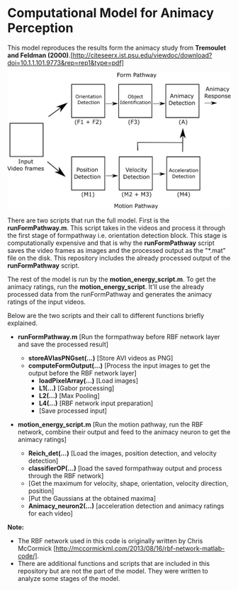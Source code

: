 # Computational Model for Animacy Perception

This model reproduces the results form the animacy study from __Tremoulet and Feldman (2000)__.[http://citeseerx.ist.psu.edu/viewdoc/download?doi=10.1.1.101.9773&rep=rep1&type=pdf] 

![The Model](/Thesis/The_model.png)

There are two scripts that run the full model. First is the __runFormPathway.m__. This script takes in the videos and process it through the first stage of formpathway i.e. orientation detection block. This stage is computationally expensive and that is why the __runFormPathway__ script saves the video frames as images and the processed output as the "*.mat" file on the disk. This repository includes the already processed output of the __runFormPathway__ script.  

The rest of the model is run by the __motion_energy_script.m__. To get the animacy ratings, run the __motion_energy_script__. It'll use the already processed data from the runFormPathway and generates the animacy ratings of the input videos.   

Below are the two scripts and their call to different functions briefly explained.


* __runFormPathway.m__ [Run the formpathway before RBF network layer and save the processed result]
    - __storeAVIasPNGset(...)__ [Store AVI videos as PNG]
    - __computeFormOutput(...)__ [Process the input images to get the output before the RBF network layer]
        * __loadPixelArray(...)__ [Load images]
        * __L1(...)__ [Gabor processing]
        * __L2(...)__ [Max Pooling]
        * __L4(...)__ [RBF network input preparation]
        * [Save processed input]



* __motion_energy_script.m__ [Run the motion pathway, run the RBF network, combine their output 
                        and feed to the animacy neuron to get the animacy ratings]
    * __Reich_det(...)__ [Load the images, position detection, and velocity detection]
    * __classifierOP(...)__ [load the saved formpathway output and process through the RBF network]
    * [Get the maximum for velocity, shape, orientation, velocity direction, position]
    * [Put the Gaussians at the obtained maxima]
    * __Animacy_neuron2(...)__ [acceleration detection and animacy ratings for each video]
    
    
__Note:__ 

* The RBF network used in this code is originally written by Chris McCormick [http://mccormickml.com/2013/08/16/rbf-network-matlab-code/].
* There are additional functions and scripts that are included in this repository but are not the part of the model. They were written to analyze some stages of the model.
